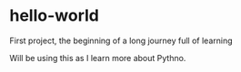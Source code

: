 # hello-world
First project, the beginning of a long journey full of learning

Will be using this as I learn more about Pythno.
